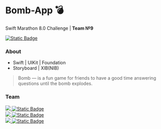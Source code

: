 # Bomb-App 💣
Swift Marathon 8.0 Challenge | **Team №9**
 <div id="badges">
  <a href="https://t.me/team_swift">  
  <img alt="Static Badge" src="https://img.shields.io/badge/Swift_Marathon-%2324a1de?style=flat&logo=telegram&logoColor=white&label=About">
  </a>
  </div>
  
### About
+ Swift | UIKit | Foundation
+ Storyboard | XIB(NIB)

>Bomb — is a fun game for friends to have a good time answering questions until the bomb explodes.



### **Team**
<div id="badges">
  <a href="https://github.com/DanilaOkuneu">
  <img src="https://img.shields.io/badge/DanilaOkuneu-white?style=flat&logo=GitHub&logoColor=white&color=black">
  </a>
  <a href="https://t.me/danila_okunev">
  <img alt="Static Badge" src="https://img.shields.io/badge/Danila_Okuneu-%2324a1de?style=flat&logo=telegram&logoColor=white">
  </a>
  </div>
  
  <div id="badges">
     <a href="https://github.com/EldarAkhatov">
  <img src="https://img.shields.io/badge/EldarAkhatov-white?style=flat&logo=GitHub&logoColor=white&color=black">
  </a>
  <a href="https://t.me/Eldar_Akhatov">
  <img alt="Static Badge" src="https://img.shields.io/badge/Eldar_Akhatov-%2324a1de?style=flat&logo=telegram&logoColor=white">
  </a>

  </div>

  <div id="badges">
    <a href="https://github.com/etozhekolyan">
  <img src="https://img.shields.io/badge/etozhekolyan-white?style=flat&logo=GitHub&logoColor=white&color=black">
  </a>
  <a href="https://t.me/etozhekolyan">
  <img alt="Static Badge" src="https://img.shields.io/badge/etozhekolyan-%2324a1de?style=flat&logo=telegram&logoColor=white">
  </a>
 
  </div>


 
